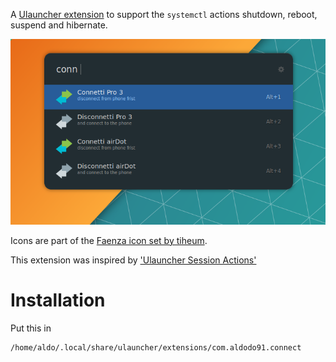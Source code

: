 A [Ulauncher extension](https://ext.ulauncher.io/-/github-leinardi-ulauncher-systemctl) to support the `systemctl` actions shutdown, reboot, suspend and hibernate.

![extension screenshot](https://raw.githubusercontent.com/Aldodo91/Connect/main/ExConnect.png)

Icons are part of the [Faenza icon set by tiheum](https://tiheum.deviantart.com/art/Faenza-Icons-173323228).

This extension was inspired by ['Ulauncher Session Actions'](https://github.com/seqizz/ulauncher-session-actions) 

# Installation

Put this in 

```
/home/aldo/.local/share/ulauncher/extensions/com.aldodo91.connect
```
